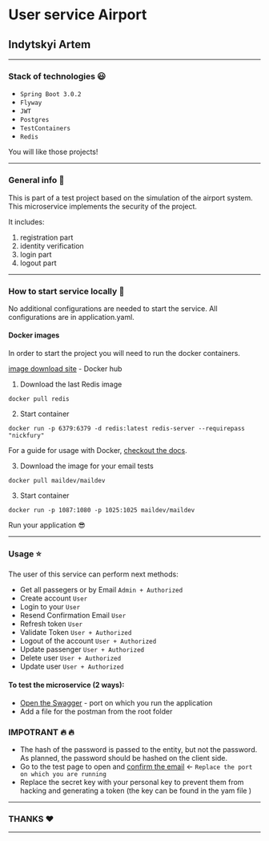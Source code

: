 # User service Airport  
## Indytskyi Artem 
---
### Stack of technologies :smiley:

- `Spring Boot 3.0.2`
- `Flyway` 
- `JWT`
- `Postgres`
- `TestContainers`
- `Redis`

You will like those projects!

---
### General info :musical_note:
This is part of a test project based on the simulation of the airport system. This microservice implements the security of the project.

It includes:
1. registration part
2. identity verification
3. login part 
4. logout part
---
### How to start service locally :construction_worker:

No additional configurations are needed to start the service. All configurations are in application.yaml.

#### Docker images

In order to start the project you will need to run the docker containers. 

[image download site](https://hub.docker.com) - Docker hub

1. Download the last Redis image

 ````
docker pull redis
````
2. Start container
```
docker run -p 6379:6379 -d redis:latest redis-server --requirepass "nickfury" 

````
For a guide for usage with Docker, [checkout the docs](https://github.com/maildev/maildev/blob/master/docs/docker.md).

3. Download the image for your email tests
```
docker pull maildev/maildev
````
3. Start container
````
docker run -p 1087:1080 -p 1025:1025 maildev/maildev
````
Run your application :sunglasses:

---
### Usage :star:
The user of this service can perform next methods:

- Get all passegers or by Email `Admin + Authorized`
- Create account `User`
- Login to your  `User`
- Resend Confirmation Email `User`
- Refresh token `User`
- Validate Token `User + Authorized`
- Logout of the account `User + Authorized`
- Update passenger `User + Authorized`
- Delete user `User + Authorized`
- Update user `User + Authorized`

#### To test the microservice (2 ways):
- [Open the Swagger](http://localhost:8080/swagger-ui/index.html#/) - port on which you run the application
- Add a file for the postman from the root folder 

### IMPOTRANT :fire: :fire:
- The hash of the password is passed to the entity, but not the password. As planned, the password should be hashed on the client side.
- Go to the test page to open and [confirm the email](http://0.0.0.0.0:1087) <- `Replace the port on which you are running` 
- Replace the secret key with your personal key to prevent them from hacking and generating a token (the key can be found in the yam file )

---
### THANKS :heart:
---
